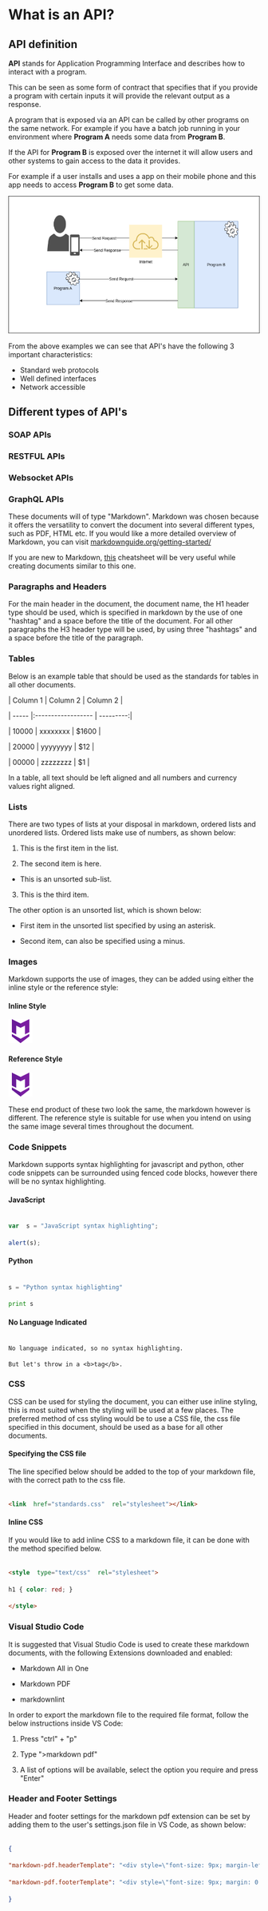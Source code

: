 
<link  href="standasrds.css"  rel="stylesheet"></link>

  

# What is an API?

  

## API definition

  

**API** stands for Application Programming Interface and describes how to interact with a program.

  

This can be seen as some form of contract that specifies that if you provide a program with certain inputs it will provide the relevant output as a response.

  

A program that is exposed via an API can be called by other programs on the same network. For example if you have a batch job running in your environment where **Program A** needs some data from **Program B**.

  

If the API for **Program B** is exposed over the internet it will allow users and other systems to gain access to the data it provides.

For example if a user installs and uses a app on their mobile phone and this app needs to access **Program B** to get some data.

![What is an API Diagram](api_diagram_1.png  "API overview")

  

From the above examples we can see that API's have the following 3 important characteristics:

 - Standard web protocols
 - Well defined interfaces
 - Network accessible

  

## Different types of API's
  
  

### SOAP APIs

### RESTFUL APIs

### Websocket APIs

### GraphQL APIs

  

These documents will of type "Markdown". Markdown was chosen because it offers the versatility to convert the document into several different types, such as PDF, HTML etc. If you would like a more detailed overview of Markdown, you can visit [markdownguide.org/getting-started/](https://www.markdownguide.org/getting-started/)

  

If you are new to Markdown, [this](https://github.com/adam-p/markdown-here/wiki/Markdown-Cheatsheet) cheatsheet will be very useful while creating documents similar to this one.

  

### Paragraphs and Headers

  

For the main header in the document, the document name, the H1 header type should be used, which is specified in markdown by the use of one "hashtag" and a space before the title of the document. For all other paragraphs the H3 header type will be used, by using three "hashtags" and a space before the title of the paragraph.

  

### Tables

  

Below is an example table that should be used as the standards for tables in all other documents.

  

| Column 1 | Column 2 | Column 2 |

| ----- |:------------------ | ---------:|

| 10000 | xxxxxxxx | $1600 |

| 20000 | yyyyyyyy | $12 |

| 00000 | zzzzzzzz | $1 |

  

In a table, all text should be left aligned and all numbers and currency values right aligned.

  

### Lists

  

There are two types of lists at your disposal in markdown, ordered lists and unordered lists. Ordered lists make use of numbers, as shown below:

  

1. This is the first item in the list.

2. The second item is here.

* This is an unsorted sub-list.

3. This is the third item.

  

The other option is an unsorted list, which is shown below:

  

* First item in the unsorted list specified by using an asterisk.

* Second item, can also be specified using a minus.

  

### Images

  

Markdown supports the use of images, they can be added using either the inline style or the reference style:

  

#### Inline Style

  

![alt text](https://github.com/adam-p/markdown-here/raw/master/src/common/images/icon48.png  "This logo was added using inline style")

  

#### Reference Style

  

![alt text][logo]

  

[logo]: https://github.com/adam-p/markdown-here/raw/master/src/common/images/icon48.png  "This logo was added using reference style"

  

These end product of these two look the same, the markdown however is different. The reference style is suitable for use when you intend on using the same image several times throughout the document.

  

### Code Snippets

  

Markdown supports syntax highlighting for javascript and python, other code snippets can be surrounded using fenced code blocks, however there will be no syntax highlighting.

  

#### JavaScript

  

```javascript

var  s = "JavaScript syntax highlighting";

alert(s);

```

  

#### Python

  

```python

s = "Python syntax highlighting"

print s

```

  

#### No Language Indicated

  

```nolanguage

No language indicated, so no syntax highlighting.

But let's throw in a <b>tag</b>.

```

  

### CSS

  

CSS can be used for styling the document, you can either use inline styling, this is most suited when the styling will be used at a few places. The preferred method of css styling would be to use a CSS file, the css file specified in this document, should be used as a base for all other documents.

  

#### Specifying the CSS file

  

The line specified below should be added to the top of your markdown file, with the correct path to the css file.

  

```html

<link  href="standards.css"  rel="stylesheet"></link>

```

  

#### Inline CSS

  

If you would like to add inline CSS to a markdown file, it can be done with the method specified below.

  

```html

<style  type="text/css"  rel="stylesheet">

h1 { color: red; }

</style>

```

  

### Visual Studio Code

  

It is suggested that Visual Studio Code is used to create these markdown documents, with the following Extensions downloaded and enabled:

  

* Markdown All in One

* Markdown PDF

* markdownlint

  

In order to export the markdown file to the required file format, follow the below instructions inside VS Code:

  

1. Press "ctrl" + "p"

2. Type ">markdown pdf"

3. A list of options will be available, select the option you require and press "Enter"

  

### Header and Footer Settings

  

Header and footer settings for the markdown pdf extension can be set by adding them to the user's settings.json file in VS Code, as shown below:

  

```json

{

"markdown-pdf.headerTemplate": "<div style=\"font-size: 9px; margin-left: 1cm;\"> <span class='title'></span></div> <div style=\"font-size: 9px; margin-left: auto; margin-right: 1cm; \"> <span class='date'></span></div>",

"markdown-pdf.footerTemplate": "<div style=\"font-size: 9px; margin: 0 auto;\"> <span class='pageNumber'></span> / <span class='totalPages'></span></div>"

}

```